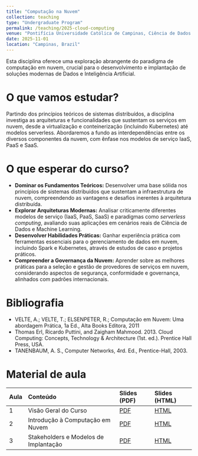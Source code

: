 ```yaml
---
title: "Computação na Nuvem"
collection: teaching
type: "Undergraduate Program"
permalink: /teaching/2025-cloud-computing
venue: "Pontifícia Universidade Católica de Campinas, Ciência de Dados e Inteligência Artificial"
date: 2025-11-01
location: "Campinas, Brazil"
---
```


Esta disciplina oferece uma exploração abrangente do paradigma de computação em nuvem, crucial para o desenvolvimento e implantação de soluções modernas de Dados e Inteligência Artificial.

# O que vamos estudar?

Partindo dos princípios teóricos de sistemas distribuídos, a disciplina investiga as arquiteturas e funcionalidades que sustentam os serviços em nuvem, desde a virtualização e conteinerização (incluindo Kubernetes) até modelos serverless. Abordaremos a fundo as interdependências entre os diversos componentes da nuvem, com ênfase nos modelos de serviço IaaS, PaaS e SaaS.

# O que esperar do curso?

*   **Dominar os Fundamentos Teóricos:** Desenvolver uma base sólida nos princípios de sistemas distribuídos que sustentam a infraestrutura de nuvem, compreendendo as vantagens e desafios inerentes à arquitetura distribuída.
*   **Explorar Arquiteturas Modernas:** Analisar criticamente diferentes modelos de serviço (IaaS, PaaS, SaaS) e paradigmas como *serverless computing*, avaliando suas aplicações em cenários reais de Ciência de Dados e Machine Learning.
*   **Desenvolver Habilidades Práticas:** Ganhar experiência prática com ferramentas essenciais para o gerenciamento de dados em nuvem, incluindo Spark e Kubernetes, através de estudos de caso e projetos práticos.
*   **Compreender a Governança da Nuvem:** Aprender sobre as melhores práticas para a seleção e gestão de provedores de serviços em nuvem, considerando aspectos de segurança, conformidade e governança, alinhados com padrões internacionais.


# Bibliografia

- VELTE, A.; VELTE, T.; ELSENPETER, R.; Computação em Nuvem: Uma abordagem Prática, 1a Ed., Alta Books Editora, 2011
- Thomas Erl, Ricardo Puttini, and Zaigham Mahmood. 2013. Cloud Computing: Concepts, Technology & Architecture (1st. ed.). Prentice Hall Press, USA.
- TANENBAUM, A. S., Computer Networks, 4rd. Ed., Prentice-Hall, 2003.

# Material de aula


| Aula| Conteúdo  | Slides (PDF)  | Slides (HTML) |
|:---------|:-------|:--------|:--------|
| 1 | Visão Geral do Curso| [PDF](https://denmartins.github.io/files/lectures/2025/cloud/00-Cloud-Organizacao.pdf) | [HTML](https://denmartins.github.io/files/lectures/2025/cloud/00-Cloud-Organizacao.html)| 
| 2 | Introdução à Computação em Nuvem| [PDF](https://denmartins.github.io/files/lectures/2025/cloud/01-Cloud-Introducao.pdf) | [HTML](https://denmartins.github.io/files/lectures/2025/cloud/01-Cloud-Introducao.html) |
| 3 | Stakeholders e Modelos de Implantação| [PDF](https://denmartins.github.io/files/lectures/2025/cloud/02-Cloud-Modelos-Servico.pdf) | [HTML](https://denmartins.github.io/files/lectures/2025/cloud/02-Cloud-Modelos-Servico.html) |

